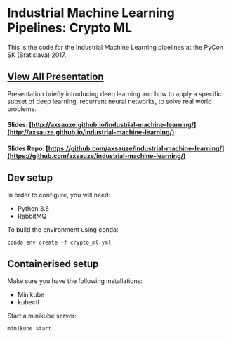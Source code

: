 # Industrial Machine Learning Pipelines: Crypto ML
This is the code for the Industrial Machine Learning 
pipelines at the PyCon SK (Bratislava) 2017.

## [View All Presentation](https://axsauze.github.io/industrial-machine-learning/#/)

Presentation briefly introducing deep learning and how to apply a specific subset of deep learning, recurrent neural networks, to solve real world problems.

#### Slides: [http://axsauze.github.io/industrial-machine-learning/](http://axsauze.github.io/industrial-machine-learning/)
#### Slides Repo: [https://github.com/axsauze/industrial-machine-learning/](https://github.com/axsauze/industrial-machine-learning/)


## Dev setup

In order to configure, you will need:
* Python 3.6
* RabbitMQ


To build the environment using conda:
```
conda env create -f crypto_ml.yml 
```

## Containerised setup

Make sure you have the following installations:
* Minikube
* kubectl

Start a minikube server:
```
minikube start
```


